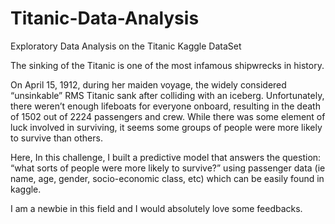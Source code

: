 # Titanic-Data-Analysis

Exploratory Data Analysis on the Titanic Kaggle DataSet

The sinking of the Titanic is one of the most infamous shipwrecks in history.

On April 15, 1912, during her maiden voyage, the widely considered “unsinkable” RMS Titanic sank after colliding with an iceberg. Unfortunately, there weren’t enough lifeboats 
for everyone onboard, resulting in the death of 1502 out of 2224 passengers and crew.
While there was some element of luck involved in surviving, it seems some groups of people were more likely to survive than others.

Here, In this challenge, I built a predictive model that answers the question: “what sorts of people were more likely to survive?” using passenger data (ie name, age, gender,
socio-economic class, etc) which can be easily found in kaggle.

I am a newbie in this field and I would absolutely love some feedbacks. 
